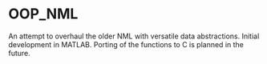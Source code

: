 # OOP_NML
An attempt to overhaul the older NML with versatile data abstractions. Initial development in MATLAB. Porting of the functions to C is planned in the future.
